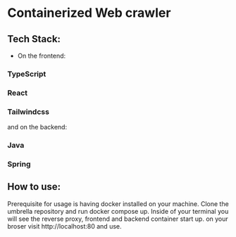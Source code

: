 # Containerized Web crawler

## Tech Stack:

- On the frontend:

### TypeScript

### React

### Tailwindcss

and on the backend:

### Java

### Spring

## How to use:

Prerequisite for usage is having docker installed on your machine. Clone the umbrella repository and run docker compose up. Inside of your terminal you will see the reverse proxy, frontend and backend container start up. on your broser visit http://localhost:80 and use.

